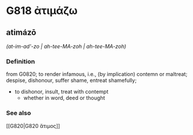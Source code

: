 # G818 ἀτιμάζω

## atimázō

_(at-im-ad'-zo | ah-tee-MA-zoh | ah-tee-MA-zoh)_

### Definition

from G0820; to render infamous, i.e., (by implication) contemn or maltreat; despise, dishonour, suffer shame, entreat shamefully; 

- to dishonor, insult, treat with contempt
  - whether in word, deed or thought

### See also

[[G820|G820 ἄτιμος]]
